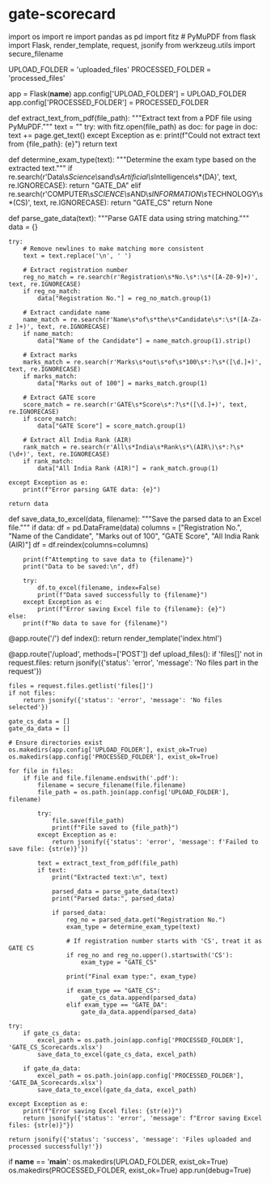 # gate-scorecard
import os
import re
import pandas as pd
import fitz  # PyMuPDF
from flask import Flask, render_template, request, jsonify
from werkzeug.utils import secure_filename

UPLOAD_FOLDER = 'uploaded_files'
PROCESSED_FOLDER = 'processed_files'

app = Flask(__name__)
app.config['UPLOAD_FOLDER'] = UPLOAD_FOLDER
app.config['PROCESSED_FOLDER'] = PROCESSED_FOLDER

def extract_text_from_pdf(file_path):
    """Extract text from a PDF file using PyMuPDF."""
    text = ""
    try:
        with fitz.open(file_path) as doc:
            for page in doc:
                text += page.get_text()
    except Exception as e:
        print(f"Could not extract text from {file_path}: {e}")
    return text

def determine_exam_type(text):
    """Determine the exam type based on the extracted text."""
    if re.search(r'Data\s*Science\s*and\s*Artificial\s*Intelligence\s*\(DA\)', text, re.IGNORECASE):
        return "GATE_DA"
    elif re.search(r'COMPUTER\s*SCIENCE\s*AND\s*INFORMATION\s*TECHNOLOGY\s*\(CS\)', text, re.IGNORECASE):
        return "GATE_CS"
    return None

def parse_gate_data(text):
    """Parse GATE data using string matching."""
    data = {}

    try:
        # Remove newlines to make matching more consistent
        text = text.replace('\n', ' ')

        # Extract registration number
        reg_no_match = re.search(r'Registration\s*No.\s*:\s*([A-Z0-9]+)', text, re.IGNORECASE)
        if reg_no_match:
            data["Registration No."] = reg_no_match.group(1)

        # Extract candidate name
        name_match = re.search(r'Name\s*of\s*the\s*Candidate\s*:\s*([A-Za-z ]+)', text, re.IGNORECASE)
        if name_match:
            data["Name of the Candidate"] = name_match.group(1).strip()

        # Extract marks
        marks_match = re.search(r'Marks\s*out\s*of\s*100\s*:?\s*([\d.]+)', text, re.IGNORECASE)
        if marks_match:
            data["Marks out of 100"] = marks_match.group(1)

        # Extract GATE score
        score_match = re.search(r'GATE\s*Score\s*:?\s*([\d.]+)', text, re.IGNORECASE)
        if score_match:
            data["GATE Score"] = score_match.group(1)

        # Extract All India Rank (AIR)
        rank_match = re.search(r'All\s*India\s*Rank\s*\(AIR\)\s*:?\s*(\d+)', text, re.IGNORECASE)
        if rank_match:
            data["All India Rank (AIR)"] = rank_match.group(1)

    except Exception as e:
        print(f"Error parsing GATE data: {e}")

    return data

def save_data_to_excel(data, filename):
    """Save the parsed data to an Excel file."""
    if data:
        df = pd.DataFrame(data)
        columns = ["Registration No.", "Name of the Candidate", "Marks out of 100", "GATE Score", "All India Rank (AIR)"]
        df = df.reindex(columns=columns)

        print(f"Attempting to save data to {filename}")
        print("Data to be saved:\n", df)

        try:
            df.to_excel(filename, index=False)
            print(f"Data saved successfully to {filename}")
        except Exception as e:
            print(f"Error saving Excel file to {filename}: {e}")
    else:
        print(f"No data to save for {filename}")

@app.route('/')
def index():
    return render_template('index.html')

@app.route('/upload', methods=['POST'])
def upload_files():
    if 'files[]' not in request.files:
        return jsonify({'status': 'error', 'message': 'No files part in the request'})

    files = request.files.getlist('files[]')
    if not files:
        return jsonify({'status': 'error', 'message': 'No files selected'})

    gate_cs_data = []
    gate_da_data = []

    # Ensure directories exist
    os.makedirs(app.config['UPLOAD_FOLDER'], exist_ok=True)
    os.makedirs(app.config['PROCESSED_FOLDER'], exist_ok=True)

    for file in files:
        if file and file.filename.endswith('.pdf'):
            filename = secure_filename(file.filename)
            file_path = os.path.join(app.config['UPLOAD_FOLDER'], filename)

            try:
                file.save(file_path)
                print(f"File saved to {file_path}")
            except Exception as e:
                return jsonify({'status': 'error', 'message': f'Failed to save file: {str(e)}'})

            text = extract_text_from_pdf(file_path)
            if text:
                print("Extracted text:\n", text)

                parsed_data = parse_gate_data(text)
                print("Parsed data:", parsed_data)

                if parsed_data:
                    reg_no = parsed_data.get("Registration No.")
                    exam_type = determine_exam_type(text)

                    # If registration number starts with 'CS', treat it as GATE CS
                    if reg_no and reg_no.upper().startswith('CS'):
                        exam_type = "GATE_CS"

                    print("Final exam type:", exam_type)

                    if exam_type == "GATE_CS":
                        gate_cs_data.append(parsed_data)
                    elif exam_type == "GATE_DA":
                        gate_da_data.append(parsed_data)

    try:
        if gate_cs_data:
            excel_path = os.path.join(app.config['PROCESSED_FOLDER'], 'GATE_CS_Scorecards.xlsx')
            save_data_to_excel(gate_cs_data, excel_path)

        if gate_da_data:
            excel_path = os.path.join(app.config['PROCESSED_FOLDER'], 'GATE_DA_Scorecards.xlsx')
            save_data_to_excel(gate_da_data, excel_path)

    except Exception as e:
        print(f"Error saving Excel files: {str(e)}")
        return jsonify({'status': 'error', 'message': f"Error saving Excel files: {str(e)}"})

    return jsonify({'status': 'success', 'message': 'Files uploaded and processed successfully!'})

if __name__ == '__main__':
    os.makedirs(UPLOAD_FOLDER, exist_ok=True)
    os.makedirs(PROCESSED_FOLDER, exist_ok=True)
    app.run(debug=True)
